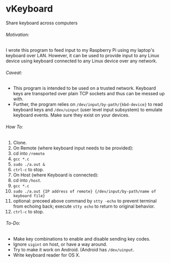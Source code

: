 # vKeyboard
Share keyboard across computers

###### Motivation:
I wrote this program to feed input to my Raspberry Pi using my laptop's keyboard over LAN. However, it can be used to provide input to any Linux device using keyboard connected to any Linux device over any network.

###### Caveat:
* This program is intended to be used on a trusted network. Keyboard keys are transported over plain TCP sockets and thus can be messed up with.
* Further, the program relies on `/dev/input/by-path/{kbd-device}` to read keyboard keys and `/dev/uinput` (user level input subsystem) to emulate keyboard events. Make sure they exist on your devices.

###### How To:
1. Clone.
2. On Remote (where keyboard input needs to be provided):
  1. cd into `/remote`
  2. `gcc *.c`
  3. `sudo ./a.out &`
  4. `ctrl-c` to stop.
3. On Host (where Keyboard is connected):
  1. cd into `/host`.
  2. `gcc *.c`
  3. `sudo ./a.out {IP address of remote} {/dev/input/by-path/name of keyboard file}`
  4. optional: preceed above command by `stty -echo` to prevent terminal from echoing back; execute `stty echo` to return to original behavior.
  5. `ctrl-c` to stop.

###### To-Do:
* Make key combinations to enable and disable sending key codes.
* Ignore `sigint` on host, or have a way around.
* Try to make it work on Android. (Android has `/dev/uinput`.
* Write keyboard reader for OS X.
